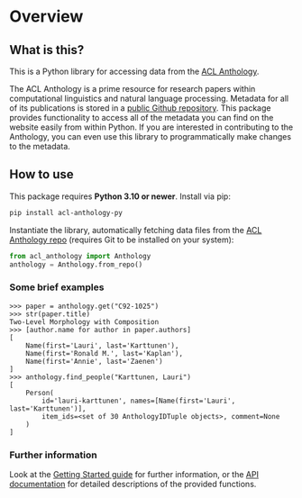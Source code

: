 # Overview

## What is this?

This is a Python library for accessing data from the [ACL
Anthology](https://aclanthology.org/).

The ACL Anthology is a prime resource for research papers within computational
linguistics and natural language processing.  Metadata for all of its
publications is stored in a [public Github
repository](https://github.com/acl-org/acl-anthology).  This package provides
functionality to access all of the metadata you can find on the website easily
from within Python.  If you are interested in contributing to the Anthology, you
can even use this library to programmatically make changes to the metadata.

## How to use

This package requires **Python 3.10 or newer**. Install via pip:

```bash
pip install acl-anthology-py
```

Instantiate the library, automatically fetching data files from the [ACL
Anthology repo](https://github.com/acl-org/acl-anthology) (requires Git to be
installed on your system):

```python
from acl_anthology import Anthology
anthology = Anthology.from_repo()
```

### Some brief examples

```pycon
>>> paper = anthology.get("C92-1025")
>>> str(paper.title)
Two-Level Morphology with Composition
>>> [author.name for author in paper.authors]
[
    Name(first='Lauri', last='Karttunen'),
    Name(first='Ronald M.', last='Kaplan'),
    Name(first='Annie', last='Zaenen')
]
>>> anthology.find_people("Karttunen, Lauri")
[
    Person(
        id='lauri-karttunen', names=[Name(first='Lauri', last='Karttunen')],
        item_ids=<set of 30 AnthologyIDTuple objects>, comment=None
    )
]
```

### Further information

Look at the [Getting Started guide](guide/getting-started.md) for further
information, or the [API documentation](api/index.md) for detailed descriptions
of the provided functions.
